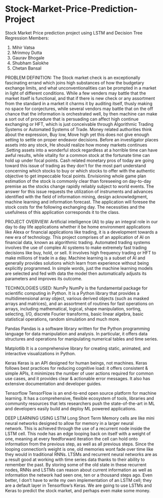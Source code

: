 # Stock-Market-Price-Prediction-Project
Stock Market Price prediction project using LSTM and Decision Tree Regression
Members:
1) Mihir Vatsa
2) Mrinmoy Dutta
3) Gaurav Bhogale
4) Shubham Salokhe
5) Chetan Bansal

PROBLEM DEFINITION: 
The Stock market check is an exceptionally fascinating errand which joins high substances of how the budgetary exchange limits, and what unconventionalities can be prompted in a market in light of different conditions. While a few venders may battle that the market itself is functional, and that if there is new check or any assortment from the standard in a market it charms it by auditing itself, thusly making no space for conjectures, while several vendors may battle that on the off chance that the information is orchestrated well, by then machine can make a sort out of procedure that is persuading can affect high continue exchanging or HFT, which is just conceivable through Algorithmic Trading Systems or Automated Systems of Trade. 
Money related authorities think about the expression, Buy low, Move high yet this does not give enough setting to settle on proper endeavor decisions. Before an investigator places assets into any stock, He should realize how money markets continues .Setting assets into a wonderful stock regardless at a horrible time can have awful results, while vitality for a common stock at the fortunate time can hold up under focal points. Cash related monetary pros of today are going toward this issue of trading as they don't for the most part understand concerning which stocks to buy or which stocks to offer with the authentic objective to get impeccable focal points. Envisioning whole game plan estimation of the stock is commonly clear than foreseeing on day-to-day premise as the stocks change rapidly reliably subject to world events. 
The answer for this issue requests the utilization of instruments and advances identified with the field of information mining, design acknowledgment, machine learning and information forecast. The application will foresee the stock costs for the following exchanging day. The necessities and the usefulness of this application corresponds it to the class. 

PROJECT OVERVIEW:
Artificial intelligence (AI) to play an integral role in our day to day life applications whether it be home environment applications like Alexa or financial applications like trading, it is a development towards a new era of technology. This project comprises of an application of AI on financial data, known as algorithmic trading. 
Automated trading systems involves the use of complex AI systems to make extremely fast trading decisions like buy, hold, or sell. It involves high frequency trading or HFT to make millions of trade in a day. 
Machine learning is a subset of AI and generally provides solutions which learn from experience without being explicitly programmed. 
In simple words, just the machine learning models are selected and fed with data the model then automatically adjusts its parameters and improves its outcome. 

TECHNOLOGIES USED:
NumPy
NumPy is the fundamental package for scientific computing in Python. It is a Python library that provides a multidimensional array object, various derived objects (such as masked arrays and matrices), and an assortment of routines for fast operations on arrays, including mathematical, logical, shape manipulation, sorting, selecting, I/O, discrete Fourier transforms, basic linear algebra, basic statistical operations, random simulation and much more.

Pandas
Pandas is a software library written for the Python programming language for data manipulation and analysis. In particular, it offers data structures and operations for manipulating numerical tables and time series.

Matplotlib
It is a comprehensive library for creating static, animated, and interactive visualizations in Python.

Keras
Keras is an API designed for human beings, not machines. Keras follows best practices for reducing cognitive load: it offers consistent & simple APIs, it minimizes the number of user actions required for common use cases, and it provides clear & actionable error messages. It also has extensive documentation and developer guides.

Tensorflow
TensorFlow is an end-to-end open source platform for machine learning. It has a comprehensive, flexible ecosystem of tools, libraries and community resources that lets researchers push the state-of-the-art in ML and developers easily build and deploy ML powered applications.

DEEP LEARNING USING LSTM
Long Short Term Memory cells are like mini neural networks designed to allow for memory in a larger neural network. This is achieved through the use of a recurrent node inside the LSTM cell. This node has an edge looping back on itself with a weight of one, meaning at every feedforward iteration the cell can hold onto information from the previous step, as well as all previous steps. Since the looping connection’s weight is one, old memories wont fade over time like they would in traditional RNNs.
LTSMs and recurrent neural networks are as a result good at working with time series data thanks to their ability to remember the past. By storing some of the old state in these recurrent nodes, RNNs and LSTMs can reason about current information as well as information the network had seen one, ten or a thousand steps ago. Even better, I don’t have to write my own implementation of an LSTM cell; they are a default layer in Tensorflow’s Keras.
We are going to use LSTMs and Keras to predict the stock market, and perhaps even make some money.
